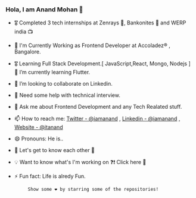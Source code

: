 ### Hola, I am Anand Mohan 👋

- 🎖 Completed 3 tech internships at Zenrays 🎥, Bankonites 🚗 and WERP india 📺
- 🌱 I'm Currently Working as Frontend Developer at Accoladez® , Bangalore.
- 🎖  Learning Full Stack Development.[ JavaScript,React, Mongo, Nodejs ]
  🌱 I’m currently learning Flutter.
- 👯 I’m looking to collaborate on Linkedin.
- 🤔 Need some help with technical interview.
- 💬 Ask me about Frontend Development and any Tech Realated stuff.
- 📫 How to reach me: [Twitter - @iamanand](https://twitter.com/AnandMo00714761) , [Linkedin - @iamanand](https://www.linkedin.com/in/anand-mohan-126946169/) , [Website - @itanand](https://itanand.github.io/)
- 😄 Pronouns: He is..
- 💭 Let's get to know each other 🌟
- 💡 Want to know what's I'm working on ❓❗️ Click here 💎
- ⚡ Fun fact: Life is alredy Fun.
                    





           Show some ❤️ by starring some of the repositories!

